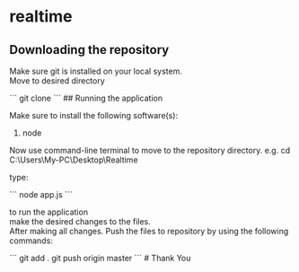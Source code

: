# realtime
## Downloading the repository
<p>Make sure git is installed on your local system.<br>Move to desired directory</p>
```
git clone
```
## Running the application
<p>Make sure to install the following software(s):</p>
<ol><li>node</li></ol>
<p>Now use command-line terminal to move to the repository directory. e.g. cd C:\Users\My-PC\Desktop\Realtime</p>
<p>type:</p>
```
node app.js
```
<p>to run the application<br>
make the desired changes to the files.<br> After making all changes. Push the files to repository by using the following commands:</p>
```
git add .
git push origin master
```
# Thank You
